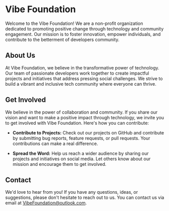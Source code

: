 # Vibe Foundation

Welcome to the Vibe Foundation! We are a non-profit organization dedicated to promoting positive change through technology and community engagement. Our mission is to foster innovation, empower individuals, and contribute to the betterment of developers community.

## About Us

At Vibe Foundation, we believe in the transformative power of technology. Our team of passionate developers work together to create impactful projects and initiatives that address pressing social challenges. We strive to build a vibrant and inclusive tech community where everyone can thrive.

<!--
## Projects

### Project A
Project A description
-->

## Get Involved

We believe in the power of collaboration and community. If you share our vision and want to make a positive impact through technology, we invite you to get involved with Vibe Foundation. Here's how you can contribute:

- **Contribute to Projects:** Check out our projects on GitHub and contribute by submitting bug reports, feature requests, or pull requests. Your contributions can make a real difference.

- **Spread the Word:** Help us reach a wider audience by sharing our projects and initiatives on social media. Let others know about our mission and encourage them to get involved.
<!--
- **Donate:** If you believe in our cause, consider making a donation to support our ongoing projects and initiatives. Your contribution will directly support our efforts to make a meaningful impact.
-->

## Contact

We'd love to hear from you! If you have any questions, ideas, or suggestions, please don't hesitate to reach out to us. You can contact us via email at VibeFoundation@outlook.com.

<!--
or join our community forum at [forum.vibefoundation.org](https://forum.vibefoundation.org).

Follow us on Twitter [@VibeFoundation](https://twitter.com/VibeFoundation) for the latest updates and announcements.

Let's collaborate and create a positive vibe together!
-->

